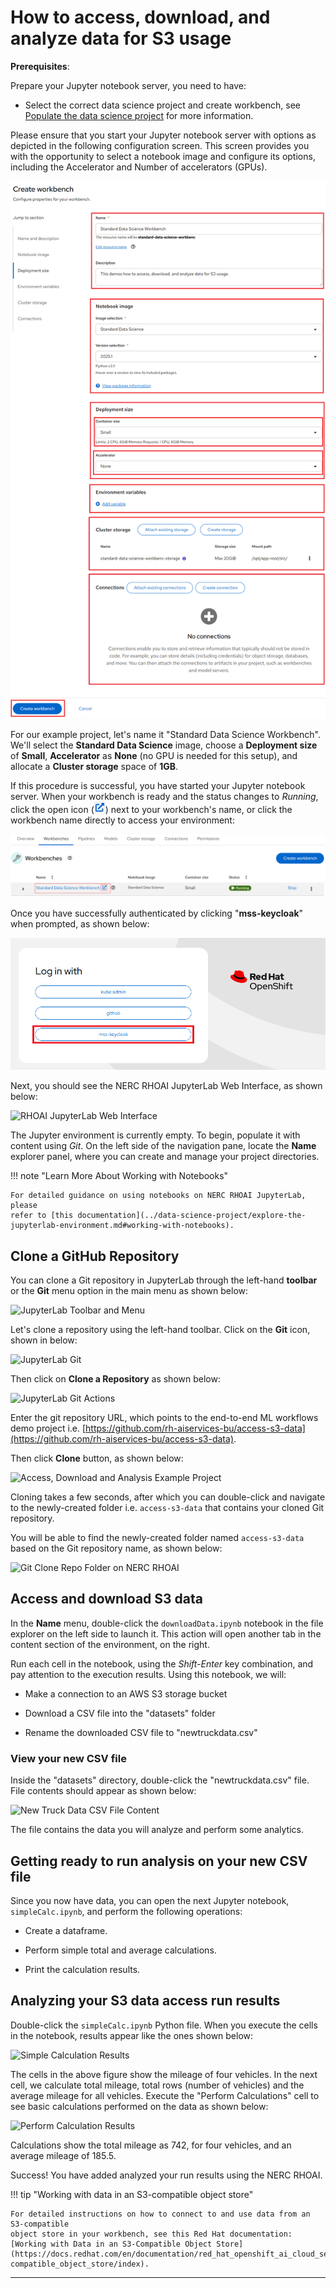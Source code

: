 # How to access, download, and analyze data for S3 usage

**Prerequisites**:

Prepare your Jupyter notebook server, you need to have:

-   Select the correct data science project and create workbench, see
    [Populate the data science project](../data-science-project/using-projects-the-rhoai.md#populate-the-data-science-project-with-a-workbench)
    for more information.

Please ensure that you start your Jupyter notebook server with options as depicted
in the following configuration screen. This screen provides you with the opportunity
to select a notebook image and configure its options, including the Accelerator
and Number of accelerators (GPUs).

![Standard Data Science Workbech Information](images/standard-data-science-workbench.png)

For our example project, let's name it "Standard Data Science Workbench". We'll
select the **Standard Data Science** image, choose a **Deployment size** of **Small**,
**Accelerator** as **None** (no GPU is needed for this setup), and allocate a
**Cluster storage** space of **1GB**.

If this procedure is successful, you have started your Jupyter notebook server.
When your workbench is ready and the status changes to _Running_, click the open
icon (![Open Workbench](images/open.png)) next to your workbench's name, or click
the workbench name directly to access your environment:

![Open JupyterLab Environment](images/open-standard-ds-workbench-jupyter-lab.png)

Once you have successfully authenticated by clicking "**mss-keycloak**" when
prompted, as shown below:

![Authenticate](images/authenticate-user.png)

Next, you should see the NERC RHOAI JupyterLab Web Interface, as shown below:

![RHOAI JupyterLab Web Interface](images/jupyterlab_web_interface.png)

The Jupyter environment is currently empty. To begin, populate it with content
using *Git*. On the left side of the navigation pane, locate the **Name** explorer
panel, where you can create and manage your project directories.

!!! note "Learn More About Working with Notebooks"

    For detailed guidance on using notebooks on NERC RHOAI JupyterLab, please
    refer to [this documentation](../data-science-project/explore-the-jupyterlab-environment.md#working-with-notebooks).

## Clone a GitHub Repository

You can clone a Git repository in JupyterLab through the left-hand **toolbar** or
the **Git** menu option in the main menu as shown below:

![JupyterLab Toolbar and Menu](images/jupyterlab-toolbar-main-menu.jpg)

Let's clone a repository using the left-hand toolbar. Click on the **Git** icon,
shown in below:

![JupyterLab Git](images/jupyterlab_git.png)

Then click on **Clone a Repository** as shown below:

![JupyterLab Git Actions](images/jupyterlab_git_actions.png)

Enter the git repository URL, which points to the end-to-end ML workflows demo
project i.e. [https://github.com/rh-aiservices-bu/access-s3-data](https://github.com/rh-aiservices-bu/access-s3-data).

Then click **Clone** button, as shown below:

![Access, Download and Analysis Example Project](images/access-download-and-analysis-s3-data-git-repo.png)

Cloning takes a few seconds, after which you can double-click and navigate to the
newly-created folder i.e. `access-s3-data` that contains your cloned Git repository.

You will be able to find the newly-created folder named `access-s3-data` based on
the Git repository name, as shown below:

![Git Clone Repo Folder on NERC RHOAI](images/rhoai-git-cloned-repo.jpg)

## Access and download S3 data

In the **Name** menu, double-click the `downloadData.ipynb` notebook in the file
explorer on the left side to launch it. This action will open another tab in the
content section of the environment, on the right.

Run each cell in the notebook, using the _Shift-Enter_ key combination, and pay
attention to the execution results. Using this notebook, we will:

-   Make a connection to an AWS S3 storage bucket

-   Download a CSV file into the "datasets" folder

-   Rename the downloaded CSV file to "newtruckdata.csv"

### View your new CSV file

Inside the "datasets" directory, double-click the "newtruckdata.csv" file. File
contents should appear as shown below:

![New Truck Data CSV File Content](images/newtruckdata.jpg)

The file contains the data you will analyze and perform some analytics.

## Getting ready to run analysis on your new CSV file

Since you now have data, you can open the next Jupyter notebook, `simpleCalc.ipynb`,
and perform the following operations:

-   Create a dataframe.

-   Perform simple total and average calculations.

-   Print the calculation results.

## Analyzing your S3 data access run results

Double-click the `simpleCalc.ipynb` Python file. When you execute the cells in the
notebook, results appear like the ones shown below:

![Simple Calculation Results](images/running-simple-calculation.jpg)

The cells in the above figure show the mileage of four vehicles. In the next cell,
we calculate total mileage, total rows (number of vehicles) and the average mileage
for all vehicles. Execute the "Perform Calculations" cell to see basic calculations
performed on the data as shown below:

![Perform Calculation Results](images/perform_calculation_results.jpg)

Calculations show the total mileage as 742, for four vehicles, and an average
mileage of 185.5.

Success! You have added analyzed your run results using the NERC RHOAI.

!!! tip "Working with data in an S3-compatible object store"

    For detailed instructions on how to connect to and use data from an S3-compatible
    object store in your workbench, see this Red Hat documentation:
    [Working with Data in an S3-Compatible Object Store](https://docs.redhat.com/en/documentation/red_hat_openshift_ai_cloud_service/1/html/working_with_data_in_an_s3-compatible_object_store/index).

---
